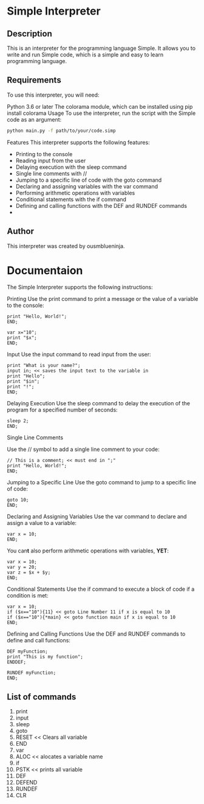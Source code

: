 # Simple Interpreter
## Description
This is an interpreter for the programming language Simple. It allows you to write and run Simple code, which is a simple and easy to learn programming language.

## Requirements
To use this interpreter, you will need:

Python 3.6 or later
The colorama module, which can be installed using pip install colorama
Usage
To use the interpreter, run the script with the Simple code as an argument:

```bash
python main.py -f path/to/your/code.simp
```
Features
This interpreter supports the following features:

- Printing to the console
- Reading input from the user
- Delaying execution with the sleep command
- Single line comments with //
- Jumping to a specific line of code with the goto command
- Declaring and assigning variables with the var command
- Performing arithmetic operations with variables
- Conditional statements with the if command
- Defining and calling functions with the DEF and RUNDEF commands
- 
## Author
This interpreter was created by ousmblueninja.

# Documentaion


The Simple Interpreter supports the following instructions:

Printing
Use the print command to print a message or the value of a variable to the console:

```
print "Hello, World!";
END;
```
```
var x="10";
print "$x";
END;
```
Input
Use the input command to read input from the user:

```
print "What is your name?";
input in; << saves the input text to the variable in
print "Hello";
print "$in";
print "!";
END;
```

Delaying Execution
Use the sleep command to delay the execution of the program for a specified number of seconds:

```
sleep 2;
END;
```
Single Line Comments

Use the // symbol to add a single line comment to your code:
```
// This is a comment; << must end in ";"
print "Hello, World!";
END;
```
Jumping to a Specific Line
Use the goto command to jump to a specific line of code:

```
goto 10;
END;
```
Declaring and Assigning Variables
Use the var command to declare and assign a value to a variable:

```
var x = 10;
END;
```
You can**t** also perform arithmetic operations with variables, **YET**:

```
var x = 10;
var y = 20;
var z = $x + $y;
END;
```
Conditional Statements
Use the if command to execute a block of code if a condition is met:

```
var x = 10;
if ($x=="10"){11} << goto Line Number 11 if x is equal to 10
if ($x=="10"){*main} << goto function main if x is equal to 10
END;
```
Defining and Calling Functions
Use the DEF and RUNDEF commands to define and call functions:

```
DEF myFunction;
print "This is my function";
ENDDEF;

RUNDEF myFunction;
END;
```

## List of commands

1. print
2. input
3. sleep
4. goto
5. RESET << Clears all variable
6. END
7. var
8. ALOC << alocates a variable name
9. if
10. PSTK << prints all variable
11. DEF
12. DEFEND
13. RUNDEF
14. CLR 